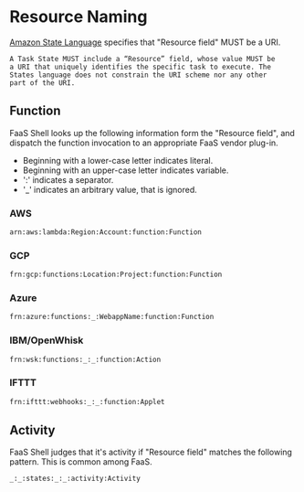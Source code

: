 # Resource Naming

[Amazon State Language][1] specifies that "Resource field" MUST be a URI.

    A Task State MUST include a “Resource” field, whose value MUST be
    a URI that uniquely identifies the specific task to execute. The
    States language does not constrain the URI scheme nor any other
    part of the URI.

[1]: https://states-language.net/spec.html "Amazon State Language"

## Function

FaaS Shell looks up the following information form the "Resource
field", and dispatch the function invocation to an appropriate FaaS
vendor plug-in.

* Beginning with a lower-case letter indicates literal.
* Beginning with an upper-case letter indicates variable.
* ':' indicates a separator.
* '_' indicates an arbitrary value, that is ignored.


### AWS
```sh
arn:aws:lambda:Region:Account:function:Function
```

### GCP
```sh
frn:gcp:functions:Location:Project:function:Function
```

### Azure
```sh
frn:azure:functions:_:WebappName:function:Function
```

### IBM/OpenWhisk
```sh
frn:wsk:functions:_:_:function:Action
```

### IFTTT
```sh
frn:ifttt:webhooks:_:_:function:Applet
```

## Activity

FaaS Shell judges that it's activity if "Resource field" matches the
following pattern. This is common among FaaS.

```sh
_:_:states:_:_:activity:Activity
```
